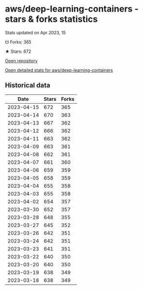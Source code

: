 # aws/deep-learning-containers - stars & forks statistics

Stats updated on Apr 2023, 15

☋ Forks: 365

★ Stars: 672

[Open repository](https://github.com/aws/deep-learning-containers)

[Open detailed stats for aws/deep-learning-containers](https://reviewgithub.com/rep/aws/deep-learning-containers)

## Historical data
| Date | Stars | Forks |
|------|-------|-------|
| 2023-04-15 | 672 | 365 | 
| 2023-04-14 | 670 | 363 | 
| 2023-04-13 | 667 | 362 | 
| 2023-04-12 | 666 | 362 | 
| 2023-04-11 | 663 | 362 | 
| 2023-04-09 | 663 | 361 | 
| 2023-04-08 | 662 | 361 | 
| 2023-04-07 | 661 | 360 | 
| 2023-04-06 | 659 | 359 | 
| 2023-04-05 | 658 | 359 | 
| 2023-04-04 | 655 | 358 | 
| 2023-04-03 | 655 | 358 | 
| 2023-04-02 | 654 | 357 | 
| 2023-03-30 | 652 | 357 | 
| 2023-03-28 | 648 | 355 | 
| 2023-03-27 | 645 | 352 | 
| 2023-03-26 | 642 | 351 | 
| 2023-03-24 | 642 | 351 | 
| 2023-03-23 | 641 | 351 | 
| 2023-03-22 | 640 | 350 | 
| 2023-03-20 | 640 | 350 | 
| 2023-03-19 | 638 | 349 | 
| 2023-03-18 | 638 | 349 | 


